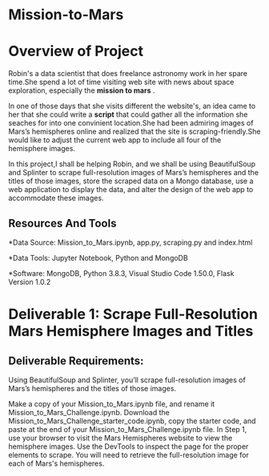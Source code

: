 # Mission-to-Mars

# Overview of Project

Robin's a data scientist that does freelance astronomy work in her spare time.She spend a lot of time visiting web site with news about space exploration, especially the **mission to mars** .

In one of those days that she visits different the website's, an idea came to her that she could write a **script** that could gather all the information she seaches for into one convinient location.She had been admiring images of Mars’s hemispheres online and realized that the site is scraping-friendly.She would like to adjust the current web app to include all four of the hemisphere images.

In this project,I shall be helping Robin, and we shall be using BeautifulSoup and Splinter to scrape full-resolution images of Mars’s hemispheres and the titles of those images, store the scraped data on a Mongo database, use a web application to display the data, and alter the design of the web app to accommodate these images.

## Resources And Tools

\*Data Source: Mission_to_Mars.ipynb, app.py, scraping.py and index.html

\*Data Tools: Jupyter Notebook, Python and MongoDB

\*Software: MongoDB, Python 3.8.3, Visual Studio Code 1.50.0, Flask Version 1.0.2

# Deliverable 1: Scrape Full-Resolution Mars Hemisphere Images and Titles

## Deliverable Requirements:

Using BeautifulSoup and Splinter, you’ll scrape full-resolution images of Mars’s hemispheres and the titles of those images.

Make a copy of your Mission_to_Mars.ipynb file, and rename it Mission_to_Mars_Challenge.ipynb.
Download the Mission_to_Mars_Challenge_starter_code.ipynb, copy the starter code, and paste at the end of your Mission_to_Mars_Challenge.ipynb file.
​In Step 1, use your browser to visit the Mars Hemispheres website to view the hemisphere images.
Use the DevTools to inspect the page for the proper elements to scrape. You will need to retrieve the full-resolution image for each of Mars's hemispheres.

